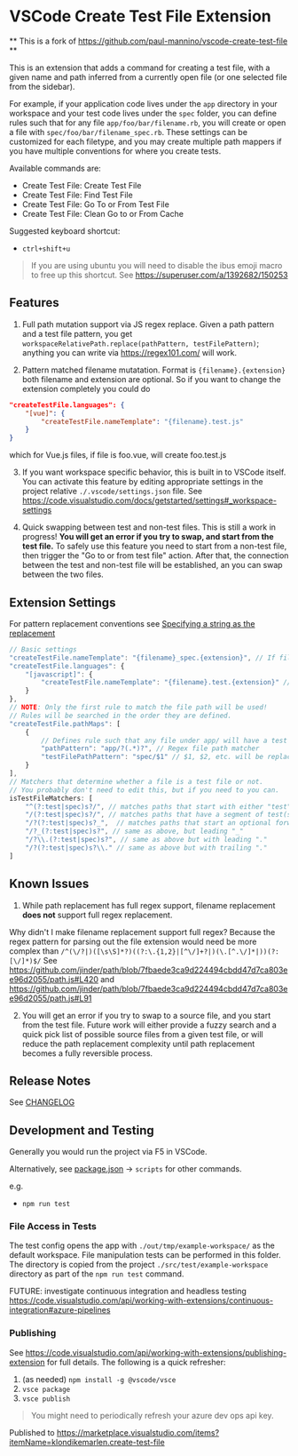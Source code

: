# VSCode Create Test File Extension

** This is a fork of https://github.com/paul-mannino/vscode-create-test-file **

This is an extension that adds a command for creating a test file, with a given name and path inferred from a currently open file (or one selected file from the sidebar).

For example, if your application code lives under the `app` directory in your workspace and your test code lives under the `spec` folder, you can define rules such that for any file `app/foo/bar/filename.rb`, you will create or open a file with `spec/foo/bar/filename_spec.rb`. These settings can be customized for each filetype, and you may create multiple
path mappers if you have multiple conventions for where you create tests.

Available commands are:
- Create Test File: Create Test File
- Create Test File: Find Test File
- Create Test File: Go To or From Test File
- Create Test File: Clean Go to or From Cache

Suggested keyboard shortcut:
- `ctrl+shift+u`

> If you are using ubuntu you will need to disable the ibus emoji macro to free up this shortcut. See https://superuser.com/a/1392682/150253

## Features

1. Full path mutation support via JS regex replace.
Given a path pattern and a test file pattern, you get `workspaceRelativePath.replace(pathPattern, testFilePattern)`; anything you can write via https://regex101.com/ will work.

2. Pattern matched filename mutatation. Format is `{filename}.{extension}` both filename and extension are optional. So if you want to change the extension completely you could do
```json
"createTestFile.languages": {
    "[vue]": {
        "createTestFile.nameTemplate": "{filename}.test.js"
    }
}
```
which for Vue.js files, if file is foo.vue, will create foo.test.js

3. If you want workspace specific behavior, this is built in to VSCode itself. You can activate this feature by editing appropriate settings in the project relative `./.vscode/settings.json` file. See https://code.visualstudio.com/docs/getstarted/settings#_workspace-settings

4. Quick swapping between test and non-test files. This is still a work in progress! **You will get an error if you try to swap, and start from the test file.** To safely use this feature you need to start from a non-test file, then trigger the "Go to or from test file" action. After that, the connection between the test and non-test file will be established, an you can swap between the two files.

## Extension Settings

For pattern replacement conventions see [Specifying a string as the replacement](https://developer.mozilla.org/en-US/docs/Web/JavaScript/Reference/Global_Objects/String/replace#specifying_a_string_as_the_replacement)

```javascript -- instead of json to support comments
// Basic settings
"createTestFile.nameTemplate": "{filename}_spec.{extension}", // If file is named foo.bar, will create test named foo_spec.bar
"createTestFile.languages": {
    "[javascript]": {
        "createTestFile.nameTemplate": "{filename}.test.{extension}" // For javascript, if file is foo.js, will create foo.test.js
    }
},
// NOTE: Only the first rule to match the file path will be used!
// Rules will be searched in the order they are defined.
"createTestFile.pathMaps": [
    {
        // Defines rule such that any file under app/ will have a test file created under spec/
        "pathPattern": "app/?(.*)?", // Regex file path matcher
        "testFilePathPattern": "spec/$1" // $1, $2, etc. will be replaced with the matching text from the pathPattern
    }
],
// Matchers that determine whether a file is a test file or not.
// You probably don't need to edit this, but if you need to you can.
isTestFileMatchers: [
    "^(?:test|spec)s?/", // matches paths that start with either "test" or "spec" followed by an optional "s", and finally ending with a forward slash "/"
    "/(?:test|spec)s?/", // matches paths that have a segment of test(s) or spec(s) and is bracketed with forward slashes "/"
    "/?(?:test|spec)s?_",  // matches paths that start an optional forward slash "/" then with either "test" or "spec" followed by an optional "s", and finally ending with a _
    "/?_(?:test|spec)s?", // same as above, but leading "_"
    "/?\\.(?:test|spec)s?", // same as above but with leading "."
    "/?(?:test|spec)s?\\." // same as above but with trailing "."
]
```

## Known Issues

1. While path replacement has full regex support, filename replacement **does not** support full regex replacement.

Why didn't I make filename replacement support full regex? Because the regex pattern for parsing out the file extension would need be more complex than `/^(\/?|)([\s\S]*?)((?:\.{1,2}|[^\/]+?|)(\.[^.\/]*|))(?:[\/]*)$/` See https://github.com/jinder/path/blob/7fbaede3ca9d224494cbdd47d7ca803ee96d2055/path.js#L420 and https://github.com/jinder/path/blob/7fbaede3ca9d224494cbdd47d7ca803ee96d2055/path.js#L91

2. You will get an error if you try to swap to a source file, and you start from the test file. Future work will either provide a fuzzy search and a quick pick list of possible source files from a given test file, or will reduce the path replacement complexity until path replacement becomes a fully reversible process.

## Release Notes

See [CHANGELOG](./CHANGELOG.md)

## Development and Testing

Generally you would run the project via F5 in VSCode.

Alternatively, see [package.json](./package.json) -> `scripts` for other commands.

e.g.
- `npm run test`

### File Access in Tests

The test config opens the app with `./out/tmp/example-workspace/` as the default workspace.
File manipulation tests can be performed in this folder. The directory is copied from the project `./src/test/example-workspace` directory as part of the `npm run test` command.

FUTURE: investigate continuous integration and headless testing https://code.visualstudio.com/api/working-with-extensions/continuous-integration#azure-pipelines

### Publishing

See https://code.visualstudio.com/api/working-with-extensions/publishing-extension for full details. The following is a quick refresher:

1. (as needed) `npm install -g @vscode/vsce`
2. `vsce package`
3. `vsce publish`

> You might need to periodically refresh your azure dev ops api key.

Published to https://marketplace.visualstudio.com/items?itemName=klondikemarlen.create-test-file
